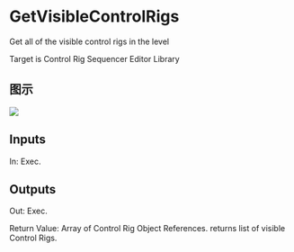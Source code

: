 # GetVisibleControlRigs

Get all of the visible control rigs in the level

Target is Control Rig Sequencer Editor Library

## 图示

![]($-20221218-18530307.png)

## Inputs

In: Exec.  

## Outputs

Out: Exec.

Return Value: Array of Control Rig Object References. returns list of visible Control Rigs.

